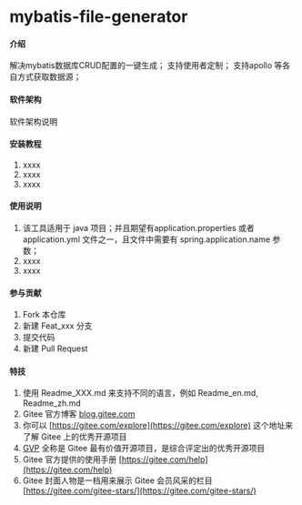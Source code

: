 # mybatis-file-generator

#### 介绍

解决mybatis数据库CRUD配置的一键生成； 支持使用者定制； 支持apollo 等各自方式获取数据源；

#### 软件架构

软件架构说明

#### 安装教程

1. xxxx
2. xxxx
3. xxxx

#### 使用说明

1. 该工具适用于 java 项目；并且期望有application.properties 或者 application.yml 文件之一，且文件中需要有 spring.application.name 参数；
2. xxxx
3. xxxx

#### 参与贡献

1. Fork 本仓库
2. 新建 Feat_xxx 分支
3. 提交代码
4. 新建 Pull Request

#### 特技

1. 使用 Readme\_XXX.md 来支持不同的语言，例如 Readme\_en.md, Readme\_zh.md
2. Gitee 官方博客 [blog.gitee.com](https://blog.gitee.com)
3. 你可以 [https://gitee.com/explore](https://gitee.com/explore) 这个地址来了解 Gitee 上的优秀开源项目
4. [GVP](https://gitee.com/gvp) 全称是 Gitee 最有价值开源项目，是综合评定出的优秀开源项目
5. Gitee 官方提供的使用手册 [https://gitee.com/help](https://gitee.com/help)
6. Gitee 封面人物是一档用来展示 Gitee 会员风采的栏目 [https://gitee.com/gitee-stars/](https://gitee.com/gitee-stars/)

